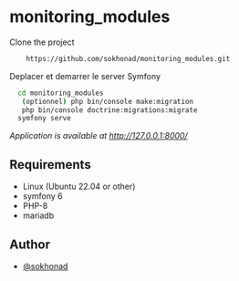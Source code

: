 # monitoring_modules
Clone the project

```bash
    https://github.com/sokhonad/monitoring_modules.git
```
Deplacer et demarrer le server Symfony

```bash
  cd monitoring_modules
   (optionnel) php bin/console make:migration
   php bin/console doctrine:migrations:migrate
  symfony serve
```
*Application is available at http://127.0.0.1:8000/*

## Requirements

- Linux (Ubuntu 22.04 or other)
- symfony 6
- PHP-8
- mariadb
## Author
- [@sokhonad](https://github.com/sokhonad)

